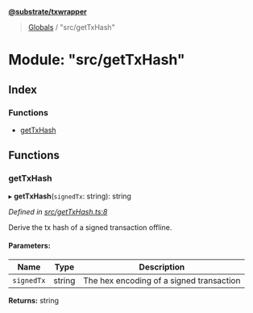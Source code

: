 **[@substrate/txwrapper](../README.md)**

> [Globals](../globals.md) / "src/getTxHash"

# Module: "src/getTxHash"

## Index

### Functions

* [getTxHash](_src_gettxhash_.md#gettxhash)

## Functions

### getTxHash

▸ **getTxHash**(`signedTx`: string): string

*Defined in [src/getTxHash.ts:8](https://github.com/paritytech/txwrapper/blob/4a341c0/src/getTxHash.ts#L8)*

Derive the tx hash of a signed transaction offline.

#### Parameters:

Name | Type | Description |
------ | ------ | ------ |
`signedTx` | string | The hex encoding of a signed transaction  |

**Returns:** string
